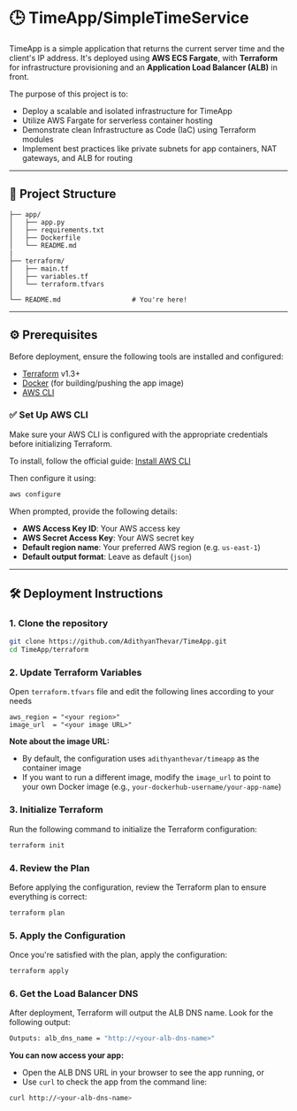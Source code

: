 # 🕒 TimeApp/SimpleTimeService

TimeApp is a simple application that returns the current server time and the client's IP address. It's deployed using **AWS ECS Fargate**, with **Terraform** for infrastructure provisioning and an **Application Load Balancer (ALB)** in front.

The purpose of this project is to:
- Deploy a scalable and isolated infrastructure for TimeApp
- Utilize AWS Fargate for serverless container hosting
- Demonstrate clean Infrastructure as Code (IaC) using Terraform modules
- Implement best practices like private subnets for app containers, NAT gateways, and ALB for routing

---

## 📁 Project Structure

    ├── app/                       
    │   ├── app.py                 
    │   ├── requirements.txt       
    │   ├── Dockerfile             
    │   └── README.md              
    |
    ├── terraform/                 
    │   ├── main.tf                
    │   ├── variables.tf           
    │   └── terraform.tfvars       
    │
    └── README.md                  # You're here!

---

## ⚙️ Prerequisites

Before deployment, ensure the following tools are installed and configured:

- [Terraform](https://www.terraform.io/downloads) v1.3+
- [Docker](https://www.docker.com/) (for building/pushing the app image)
- [AWS CLI](https://docs.aws.amazon.com/cli/latest/userguide/getting-started-install.html)

### ✅ Set Up AWS CLI

Make sure your AWS CLI is configured with the appropriate credentials before initializing Terraform.

To install, follow the official guide: [Install AWS CLI](https://docs.aws.amazon.com/cli/latest/userguide/getting-started-install.html)

Then configure it using:

```bash
aws configure
```
When prompted, provide the following details:
- **AWS Access Key ID**: Your AWS access key
- **AWS Secret Access Key**: Your AWS secret key
- **Default region name**: Your preferred AWS region (e.g. `us-east-1`)
- **Default output format**: Leave as default (`json`)

---

## 🛠️ Deployment Instructions

### 1. Clone the repository

```bash
git clone https://github.com/AdithyanThevar/TimeApp.git
cd TimeApp/terraform
```

### 2. Update Terraform Variables
Open `terraform.tfvars` file and edit the following lines according to your needs
```hcl
aws_region = "<your region>"
image_url  = "<your image URL>"
```
**Note about the image URL:**

- By default, the configuration uses `adithyanthevar/timeapp` as the container image  
- If you want to run a different image, modify the `image_url` to point to your own Docker image (e.g., `your-dockerhub-username/your-app-name`)  

### 3. Initialize Terraform
Run the following command to initialize the Terraform configuration:
```bash
terraform init
```

### 4. Review the Plan
Before applying the configuration, review the Terraform plan to ensure everything is correct:
```bash
terraform plan
```

### 5. Apply the Configuration
Once you're satisfied with the plan, apply the configuration:
```bash
terraform apply
```

### 6. Get the Load Balancer DNS
After deployment, Terraform will output the ALB DNS name. Look for the following output:
```bash
Outputs: alb_dns_name = "http://<your-alb-dns-name>"
```

**You can now access your app:**

- Open the ALB DNS URL in your browser to see the app running, or
- Use `curl` to check the app from the command line:
```bash
curl http://<your-alb-dns-name>
```
